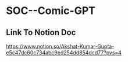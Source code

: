 # SOC--Comic-GPT

## Link To Notion Doc
https://www.notion.so/Akshat-Kumar-Gupta-e5c47dc60c734abc9ed254dd854dcd77?pvs=4
